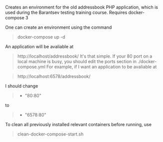 Creates an environment for the old addressbook PHP application,
which is used during the Barantsev testing training course.
Requires docker-compose 3

One can create an environment using the command 

> docker-compose up -d

An application will be avaliable at 
> http://localhost/addressbook/ 
It's that simple. If your 80 port on a local machine is busy, you should edit the 
ports section in ./docker-compose.yml
For example, if I want an application to be avaliable at

> http://localhost:6578/addressbook/

I should change 
> - "80:80"

to

> - "6578:80"

To clean all previously installed relevant containers before running, use

> clean-docker-compose-start.sh
